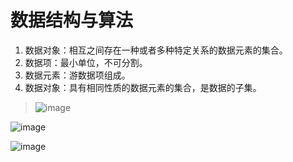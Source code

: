 # 数据结构与算法

1. 数据对象：相互之间存在一种或者多种特定关系的数据元素的集合。
2. 数据项：最小单位，不可分割。
3. 数据元素：游数据项组成。
4. 数据对象：具有相同性质的数据元素的集合，是数据的子集。
> ![image](https://user-images.githubusercontent.com/27268342/141999030-f80a7111-e85f-492f-8acb-7c99046633e3.png)

![image](https://user-images.githubusercontent.com/27268342/141999323-53ee4bb8-e737-490d-ab87-ff0116cd6a30.png)

![image](https://user-images.githubusercontent.com/27268342/141999682-bd57949f-e8ea-4bb8-aa9d-091872864422.png)
